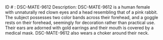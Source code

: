 ID # : DSC-MATE-9612
Description: DSC-MATE-9612 is a human female with unnaturally red clown eyes and a head resembling that of a pink rabbit. The subject possesses two color bands across their forehead, and a goggle rests on their forehead, seemingly for decoration rather than practical use. Their ears are adorned with gold earrings and their mouth is covered by a medical mask. DSC-MATE-9612 also wears a choker around their neck. 